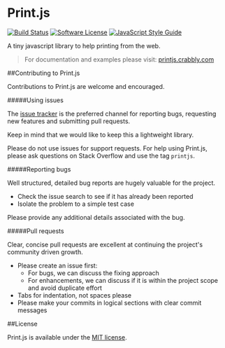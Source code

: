 # Print.js

[![Build Status](https://travis-ci.org/crabbly/Print.js.svg?branch=master)](https://travis-ci.org/crabbly/Print.js) [![Software License](https://img.shields.io/badge/license-MIT-brightgreen.svg?style=flat)](LICENSE) [![JavaScript Style Guide](https://img.shields.io/badge/code%20style-standard-brightgreen.svg)](http://standardjs.com/)

A tiny javascript library to help printing from the web.

>For documentation and examples please visit: [printjs.crabbly.com](http://printjs.crabbly.com)


##Contributing to Print.js

Contributions to Print.js are welcome and encouraged.


#####Using issues

The [issue tracker](https://github.com/crabbly/Print.js/issues) is the preferred channel for reporting bugs, requesting new features and submitting pull requests.

Keep in mind that we would like to keep this a lightweight library.

Please do not use issues for support requests. For help using Print.js, please ask questions on Stack Overflow and use the tag `printjs`.


#####Reporting bugs

Well structured, detailed bug reports are hugely valuable for the project.

 - Check the issue search to see if it has already been reported
 - Isolate the problem to a simple test case

Please provide any additional details associated with the bug.


#####Pull requests

Clear, concise pull requests are excellent at continuing the project's community driven growth.

 - Please create an issue first:
   - For bugs, we can discuss the fixing approach
   - For enhancements, we can discuss if it is within the project scope and avoid duplicate effort
 - Tabs for indentation, not spaces please
 - Please make your commits in logical sections with clear commit messages


##License

Print.js is available under the [MIT license](https://github.com/crabbly/Print.js/blob/master/LICENSE.md).
